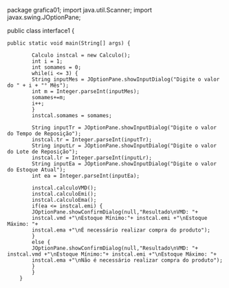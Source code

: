 package grafica01;
import java.util.Scanner;
import javax.swing.JOptionPane;


public class interface1 {

		
	public static void main(String[] args) {	
		      
			Calculo instcal = new Calculo();
			int i = 1;
			int somames = 0;
			while(i <= 3) {
			String inputMes = JOptionPane.showInputDialog("Digite o valor do " + i + "° Mês");
			int m = Integer.parseInt(inputMes);
			somames+=m;
			i++;
			}
			instcal.somames = somames;
			
			String inputTr = JOptionPane.showInputDialog("Digite o valor do Tempo de Reposição");
			instcal.tr = Integer.parseInt(inputTr);
			String inputLr = JOptionPane.showInputDialog("Digite o valor do Lote de Reposição");
			instcal.lr = Integer.parseInt(inputLr);
			String inputEa = JOptionPane.showInputDialog("Digite o valor do Estoque Atual");
			int ea = Integer.parseInt(inputEa);
			
			instcal.calculoVMD();
			instcal.calculoEmi();
			instcal.calculoEma();
			if(ea <= instcal.emi) {
			JOptionPane.showConfirmDialog(null,"Resultado\nVMD: "+
			instcal.vmd +"\nEstoque Mínimo:"+ instcal.emi +"\nEstoque Máximo: "+
			instcal.ema +"\nÉ necessário realizar compra do produto");
			}
			else {
			JOptionPane.showConfirmDialog(null,"Resultado\nVMD: "+ instcal.vmd +"\nEstoque Mínimo:"+ instcal.emi +"\nEstoque Máximo: "+
			instcal.ema +"\nNão é necessário realizar compra do produto");
			}
			}
		}
